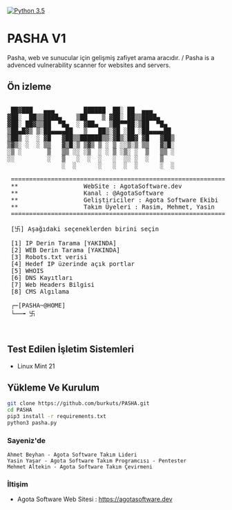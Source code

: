 
[![Python 3.5](https://img.shields.io/badge/Python-3.5-yellow.svg)](http://www.python.org/download/) 


# PASHA V1

Pasha, web ve sunucular için gelişmiş zafiyet arama aracıdır. / Pasha is a advenced vulnerability scanner for websites and servers.


## Ön izleme
<pre>

 ██▓███   ▄▄▄        ██████  ██░ ██  ▄▄▄      
▓██░  ██▒▒████▄    ▒██    ▒ ▓██░ ██▒▒████▄    
▓██░ ██▓▒▒██  ▀█▄  ░ ▓██▄   ▒██▀▀██░▒██  ▀█▄  
▒██▄█▓▒ ▒░██▄▄▄▄██   ▒   ██▒░▓█ ░██ ░██▄▄▄▄██ 
▒██▒ ░  ░ ▓█   ▓██▒▒██████▒▒░▓█▒░██▓ ▓█   ▓██▒
▒▓▒░ ░  ░ ▒▒   ▓▒█░▒ ▒▓▒ ▒ ░ ▒ ░░▒░▒ ▒▒   ▓▒█░
░▒ ░       ▒   ▒▒ ░░ ░▒  ░ ░ ▒ ░▒░ ░  ▒   ▒▒ ░
░░         ░   ▒   ░  ░  ░   ░  ░░ ░  ░   ▒   
               ░  ░      ░   ░  ░  ░      ░  ░
                                                   
 ====================================================================
 **                  WebSite : AgotaSoftware.dev                   **
 **                  Kanal : @AgotaSoftware                        **
 **                  Geliştiriciler : Agota Software Ekibi         **
 **                  Takım Üyeleri : Rasim, Mehmet, Yasin          **
 ====================================================================          
          
 [卐] Aşağıdaki seçeneklerden birini seçin 

 [1] IP Derin Tarama [YAKINDA]
 [2] WEB Derin Tarama [YAKINDA]
 [3] Robots.txt verisi
 [4] Hedef IP üzerinde açık portlar
 [5] WHOIS
 [6] DNS Kayıtları
 [7] Web Headers Bilgisi
 [8] CMS Algılama

 ┌─[PASHA~@HOME]
 └──╼ 卐 


</pre>


## Test Edilen İşletim Sistemleri
- Linux Mint 21

## Yükleme Ve Kurulum
```bash
git clone https://github.com/burkuts/PASHA.git
cd PASHA
pip3 install -r requirements.txt
python3 pasha.py 
```

### Sayeniz'de
    Ahmet Beyhan - Agota Software Takım Lideri
    Yasin Yaşar - Agota Software Takım Programcısı - Pentester
    Mehmet Altekin - Agota Software Takım Çevirmeni
     

### İltişim
- Agota Software Web Sitesi  : https://agotasoftware.dev

